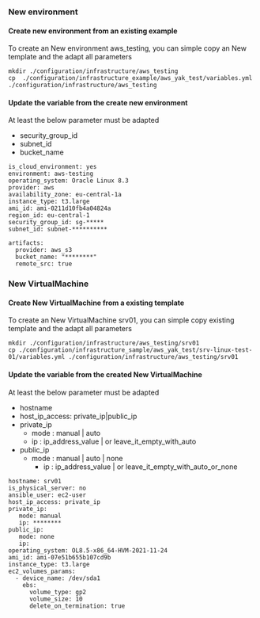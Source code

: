 ### New environment

#### Create new environment from an existing example

To create an New environment aws_testing, you can simple copy an New template and the adapt all parameters

```
mkdir ./configuration/infrastructure/aws_testing
cp  ./configuration/infrastructure_example/aws_yak_test/variables.yml  ./configuration/infrastructure/aws_testing
```

#### Update the variable from the create new environment

At least the below parameter must be adapted
- security_group_id
- subnet_id
- bucket_name

```
is_cloud_environment: yes
environment: aws-testing
operating_system: Oracle Linux 8.3
provider: aws
availability_zone: eu-central-1a
instance_type: t3.large
ami_id: ami-0211d10fb4a04824a
region_id: eu-central-1
security_group_id: sg-*****
subnet_id: subnet-**********

artifacts:
  provider: aws_s3
  bucket_name: "********"
  remote_src: true

```

### New VirtualMachine

#### Create New VirtualMachine from a existing template

To create an New VirtualMachine srv01, you can simple copy  existing template and the adapt all parameters

```
mkdir ./configuration/infrastructure/aws_testing/srv01
cp ./configuration/infrastructure_sample/aws_yak_test/srv-linux-test-01/variables.yml ./configuration/infrastructure/aws_testing/srv01
```

#### Update the variable from the created New VirtualMachine

At least the below parameter must be adapted
- hostname
- host_ip_access: private_ip|public_ip
- private_ip
  - mode : manual | auto
  - ip : ip_address_value | or leave_it_empty_with_auto
- public_ip
  - mode : manual | auto | none
    - ip : ip_address_value | or leave_it_empty_with_auto_or_none

```
hostname: srv01
is_physical_server: no
ansible_user: ec2-user
host_ip_access: private_ip
private_ip:
   mode: manual
   ip: ********
public_ip:
   mode: none
   ip:
operating_system: OL8.5-x86_64-HVM-2021-11-24
ami_id: ami-07e51b655b107cd9b
instance_type: t3.large
ec2_volumes_params:
  - device_name: /dev/sda1
    ebs:
      volume_type: gp2
      volume_size: 10
      delete_on_termination: true
```
